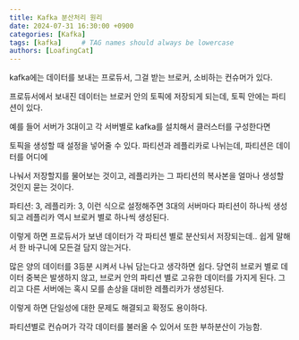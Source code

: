 ```yaml
---
title: Kafka 분산처리 원리
date: 2024-07-31 16:30:00 +0900
categories: [Kafka]
tags: [kafka]     # TAG names should always be lowercase
authors: [LoafingCat]
---
```




kafka에는 데이터를 보내는 프로듀서, 그걸 받는 브로커, 소비하는 컨슈머가 있다.

프로듀서에서 보내진 데이터는 브로커 안의 토픽에 저장되게 되는데, 토픽 안에는 파티션이 있다.

예를 들어 서버가 3대이고 각 서버별로 kafka를 설치해서 클러스터를 구성한다면

토픽을 생성할 때 설정을 넣어줄 수 있다. 파티션과 레플리카로 나뉘는데, 파티션은 데이터를 어디에

나눠서 저장할지를 물어보는 것이고, 레플리카는 그 파티션의 복사본을 얼마나 생성할 것인지 묻는 것이다.

파티션: 3, 레플리카: 3, 이런 식으로 설정해주면 3대의 서버마다 파티션이 하나씩 생성되고 레플리카 역시 브로커 별로 하나씩 생성된다. 

이렇게 하면 프로듀서가 보낸 데이터가 각 파티션 별로 분산되서 저장되는데.. 쉽게 말해서 한 바구니에 모든걸 담지 않는거다.

많은 양의 데이터를 3등분 시켜서 나눠 담는다고 생각하면 쉽다. 당연히 브로커 별로 데이터 중복은 발생하지 않고, 브로커 안의 파티션 별로 고유한 데이터를 가지게 된다. 그리고 다른 서버에는 혹시 모를 손상을 대비한 레플리카가 생성된다.

이렇게 하면 단일성에 대한 문제도 해결되고 확정도 용이하다.

파티션별로 컨슈머가 각각 데이터를 불러올 수 있어서 또한 부하분산이 가능함.